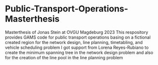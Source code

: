 # Public-Transport-Operations-Masterthesis
Masterthesis of Jonas Stein at OVGU Magdeburg 2023
This respository provides GAMS code for public transport operations basing on a fictional created region for the network design, line planning, timetabling, and vehicle scheduling problem
I got support from Lorena Reyes-Rubiano to create the minimum spanning tree in the network design problem and also for the creation of the line pool in the line planning problem
